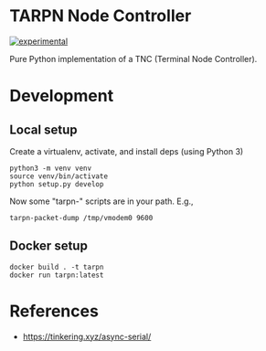 # TARPN Node Controller

[![experimental](http://badges.github.io/stability-badges/dist/experimental.svg)](http://github.com/badges/stability-badges)

Pure Python implementation of a TNC (Terminal Node Controller).

# Development

## Local setup

Create a virtualenv, activate, and install deps (using Python 3)

```
python3 -m venv venv
source venv/bin/activate
python setup.py develop
```

Now some "tarpn-" scripts are in your path. E.g.,

```
tarpn-packet-dump /tmp/vmodem0 9600
```

## Docker setup

```
docker build . -t tarpn
docker run tarpn:latest
```

# References

* https://tinkering.xyz/async-serial/
